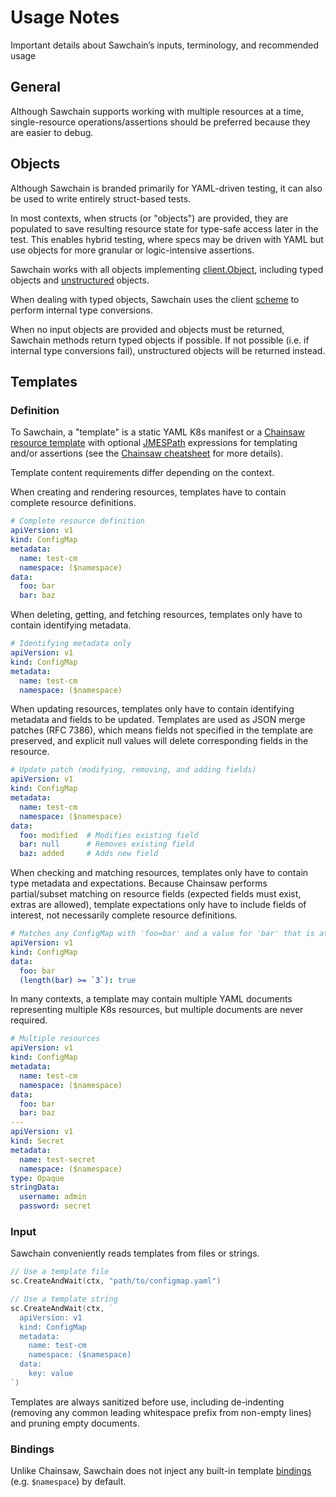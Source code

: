# Usage Notes

Important details about Sawchain’s inputs, terminology, and recommended usage

## General

Although Sawchain supports working with multiple resources at a time, single-resource operations/assertions
should be preferred because they are easier to debug.

## Objects

Although Sawchain is branded primarily for YAML-driven testing, it can also be used to write entirely struct-based tests.

In most contexts, when structs (or "objects") are provided, they are populated to save resulting resource state for
type-safe access later in the test. This enables hybrid testing, where specs may be driven with YAML but use
objects for more granular or logic-intensive assertions.

Sawchain works with all objects implementing [client.Object](https://pkg.go.dev/sigs.k8s.io/controller-runtime/pkg/client#Object),
including typed objects and [unstructured](https://pkg.go.dev/k8s.io/apimachinery/pkg/apis/meta/v1/unstructured#Unstructured) objects.

When dealing with typed objects, Sawchain uses the client [scheme](https://pkg.go.dev/k8s.io/apimachinery/pkg/runtime#Scheme)
to perform internal type conversions.

When no input objects are provided and objects must be returned, Sawchain methods return typed objects if possible.
If not possible (i.e. if internal type conversions fail), unstructured objects will be returned instead.

## Templates

### Definition

To Sawchain, a "template" is a static YAML K8s manifest or a
[Chainsaw resource template](https://kyverno.github.io/chainsaw/latest/quick-start/resource-templating/)
with optional [JMESPath](https://jmespath.site/) expressions for templating and/or assertions
(see the [Chainsaw cheatsheet](./chainsaw-cheatsheet.md) for more details).

Template content requirements differ depending on the context.

When creating and rendering resources, templates have to contain complete resource definitions.

```yaml
# Complete resource definition
apiVersion: v1
kind: ConfigMap
metadata:
  name: test-cm
  namespace: ($namespace)
data:
  foo: bar
  bar: baz
```

When deleting, getting, and fetching resources, templates only have to contain identifying metadata.

```yaml
# Identifying metadata only
apiVersion: v1
kind: ConfigMap
metadata:
  name: test-cm
  namespace: ($namespace)
```

When updating resources, templates only have to contain identifying metadata and fields to be updated.
Templates are used as JSON merge patches (RFC 7386), which means fields not specified in the template
are preserved, and explicit null values will delete corresponding fields in the resource.

```yaml
# Update patch (modifying, removing, and adding fields)
apiVersion: v1
kind: ConfigMap
metadata:
  name: test-cm
  namespace: ($namespace)
data:
  foo: modified  # Modifies existing field
  bar: null      # Removes existing field
  baz: added     # Adds new field
```

When checking and matching resources, templates only have to contain type metadata and expectations.
Because Chainsaw performs partial/subset matching on resource fields (expected fields must exist, extras are allowed),
template expectations only have to include fields of interest, not necessarily complete resource definitions.

```yaml
# Matches any ConfigMap with 'foo=bar' and a value for 'bar' that is at least 3 characters long
apiVersion: v1
kind: ConfigMap
data:
  foo: bar
  (length(bar) >= `3`): true
```

In many contexts, a template may contain multiple YAML documents representing
multiple K8s resources, but multiple documents are never required.

```yaml
# Multiple resources
apiVersion: v1
kind: ConfigMap
metadata:
  name: test-cm
  namespace: ($namespace)
data:
  foo: bar
  bar: baz
---
apiVersion: v1
kind: Secret
metadata:
  name: test-secret
  namespace: ($namespace)
type: Opaque
stringData:
  username: admin
  password: secret
```

### Input

Sawchain conveniently reads templates from files or strings.

```go
// Use a template file
sc.CreateAndWait(ctx, "path/to/configmap.yaml")

// Use a template string
sc.CreateAndWait(ctx, `
  apiVersion: v1
  kind: ConfigMap
  metadata:
    name: test-cm
    namespace: ($namespace)
  data:
    key: value
`)
```

Templates are always sanitized before use, including de-indenting (removing any common leading whitespace
prefix from non-empty lines) and pruning empty documents.

### Bindings

Unlike Chainsaw, Sawchain does not inject any built-in template [bindings](https://kyverno.github.io/chainsaw/latest/quick-start/bindings/) (e.g. `$namespace`) by default.
